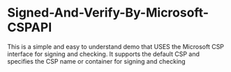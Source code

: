 # Signed-And-Verify-By-Microsoft-CSPAPI
This is a simple and easy to understand demo that USES the Microsoft CSP interface for signing and checking. It supports the default CSP and specifies the CSP name or container for signing and checking
